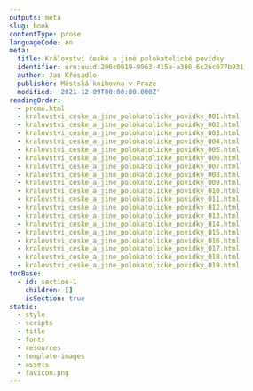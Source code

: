 ```yaml
---
outputs: meta
slug: book
contentType: prose
languageCode: en
meta:
  title: Království české a jiné polokatolické povídky
  identifier: urn:uuid:296c0919-9963-415a-a386-6c26c077b931
  author: Jan Křesadlo
  publisher: Městská knihovna v Praze
  modified: '2021-12-09T00:00:00.000Z'
readingOrder:
  - promo.html
  - kralovstvi_ceske_a_jine_polokatolicke_povidky_001.html
  - kralovstvi_ceske_a_jine_polokatolicke_povidky_002.html
  - kralovstvi_ceske_a_jine_polokatolicke_povidky_003.html
  - kralovstvi_ceske_a_jine_polokatolicke_povidky_004.html
  - kralovstvi_ceske_a_jine_polokatolicke_povidky_005.html
  - kralovstvi_ceske_a_jine_polokatolicke_povidky_006.html
  - kralovstvi_ceske_a_jine_polokatolicke_povidky_007.html
  - kralovstvi_ceske_a_jine_polokatolicke_povidky_008.html
  - kralovstvi_ceske_a_jine_polokatolicke_povidky_009.html
  - kralovstvi_ceske_a_jine_polokatolicke_povidky_010.html
  - kralovstvi_ceske_a_jine_polokatolicke_povidky_011.html
  - kralovstvi_ceske_a_jine_polokatolicke_povidky_012.html
  - kralovstvi_ceske_a_jine_polokatolicke_povidky_013.html
  - kralovstvi_ceske_a_jine_polokatolicke_povidky_014.html
  - kralovstvi_ceske_a_jine_polokatolicke_povidky_015.html
  - kralovstvi_ceske_a_jine_polokatolicke_povidky_016.html
  - kralovstvi_ceske_a_jine_polokatolicke_povidky_017.html
  - kralovstvi_ceske_a_jine_polokatolicke_povidky_018.html
  - kralovstvi_ceske_a_jine_polokatolicke_povidky_019.html
tocBase:
  - id: section-1
    children: []
    isSection: true
static:
  - style
  - scripts
  - title
  - fonts
  - resources
  - template-images
  - assets
  - favicon.png
---
```

